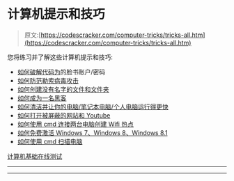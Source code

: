 # 计算机提示和技巧

> 原文:[https://codescracker.com/computer-tricks/tricks-all.htm](https://codescracker.com/computer-tricks/tricks-all.htm)

您将练习并了解这些计算机提示和技巧:

*   [如何破解代码为](/computer-tricks/hack-facebook-account-password.htm)的脸书账户/密码
*   [如何防范勒索病毒攻击](/computer-tricks/ransomware-virus-attack.htm)
*   [如何创建没有名字的文件和文件夹](/computer-tricks/how-to-create-files-folders-without-name.htm)
*   [如何成为一名黑客](/computer-tricks/how-to-become-a-hacker.htm)
*   [如何清洁并让你的电脑/笔记本电脑/个人电脑运行得更快](/computer-tricks/make-computer-fast.htm)
*   [如何打开被屏蔽的网站和 Youtube](/computer-tricks/open-blocked-website.htm)
*   [如何使用 cmd 连接两台电脑创建 Wifi 热点](/computer-tricks/connect-two-computers.htm)
*   [如何免费激活 Windows 7、Windows 8、Windows 8.1](/computer-tricks/activate-windows.htm)
*   [如何使用 cmd 扫描电脑](/computer-tricks/scan-computer-using-cmd.htm)

[计算机基础在线测试](/exam/showtest.php?subid=14)

* * *

* * *